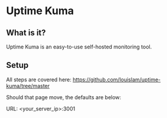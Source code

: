 # Uptime Kuma

## What is it?
Uptime Kuma is an easy-to-use self-hosted monitoring tool.

## Setup
All steps are covered here: https://github.com/louislam/uptime-kuma/tree/master

Should that page move, the defaults are below:

URL: <your_server_ip>:3001



